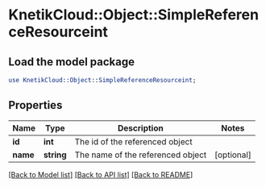 # KnetikCloud::Object::SimpleReferenceResourceint

## Load the model package
```perl
use KnetikCloud::Object::SimpleReferenceResourceint;
```

## Properties
Name | Type | Description | Notes
------------ | ------------- | ------------- | -------------
**id** | **int** | The id of the referenced object | 
**name** | **string** | The name of the referenced object | [optional] 

[[Back to Model list]](../README.md#documentation-for-models) [[Back to API list]](../README.md#documentation-for-api-endpoints) [[Back to README]](../README.md)


